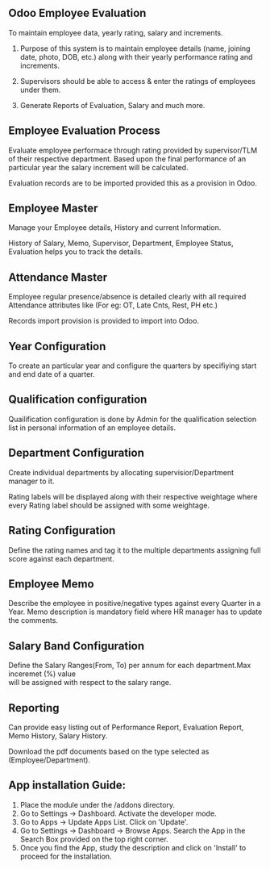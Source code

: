 Odoo Employee Evaluation
--------------------
To maintain employee data, yearly rating, salary and increments.

1. Purpose of this system is to maintain employee details (name, joining date, photo, DOB, etc.) 
   along with their yearly performance rating and increments.  

2. Supervisors should be able to access & enter the ratings of employees under them.

3. Generate Reports of Evaluation, Salary and much more.

Employee Evaluation Process
---------------------------

Evaluate employee performace through rating provided by supervisor/TLM of their 
respective department. Based upon the final performance of an particular year the salary increment 
will be calculated.

Evaluation records are to be imported provided this as a provision in Odoo.

Employee Master
--------------

Manage your Employee details, History and current Information.

History of Salary, Memo, Supervisor, Department, Employee Status, Evaluation helps you to track the details.


Attendance Master
----------------

Employee regular presence/absence is detailed clearly with all required Attendance attributes 
like (For eg: OT, Late Cnts, Rest, PH etc.)

Records import provision is provided to import into Odoo.

Year Configuration
-----------------

To create an particular year and configure the quarters by specifiying start and end date of a quarter.


Qualification configuration
--------------------------

Quailification configuration is done by Admin for the qualification selection list in personal 
information of an employee details.

Department Configuration
-----------------------

Create individual departments by allocating supervisior/Department manager to it.

Rating labels will be displayed along with their respective weightage where every Rating label 
should be assigned with some weightage.

Rating Configuration
-------------------

Define the rating names and tag it to the multiple departments assigning full score against each department.

Employee Memo
------------

Describe the employee in positive/negative types against every Quarter in a Year. Memo description 
is mandatory field where HR manager has to update the comments.

Salary Band Configuration
------------------------

Define the Salary Ranges(From, To) per annum for each department.Max inceremet (%) value  
will be assigned with respect to the salary range.

Reporting
---------

Can provide easy listing out of Performance Report, Evaluation Report, Memo History, Salary History.

Download the pdf documents based on the type selected as (Employee/Department).



App installation Guide:
-----------------------

1) Place the module under the /addons directory.
2) Go to Settings -> Dashboard. Activate the developer mode.
3) Go to Apps -> Update Apps List. Click on 'Update'.
4) Go to Settings -> Dashboard -> Browse Apps. Search the App in the Search Box provided on the top right corner.
5) Once you find the App, study the description and click on 'Install' to proceed for the installation.

